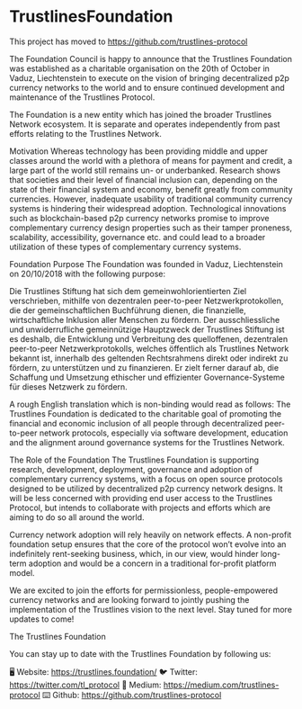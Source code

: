 # TrustlinesFoundation
This project has moved to https://github.com/trustlines-protocol

The Foundation Council is happy to announce that the Trustlines Foundation was established as a charitable organisation on the 20th of October in Vaduz, Liechtenstein to execute on the vision of bringing decentralized p2p currency networks to the world and to ensure continued development and maintenance of the Trustlines Protocol.

The Foundation is a new entity which has joined the broader Trustlines Network ecosystem. It is separate and operates independently from past efforts relating to the Trustlines Network.

Motivation
Whereas technology has been providing middle and upper classes around the world with a plethora of means for payment and credit, a large part of the world still remains un- or underbanked.
Research shows that societies and their level of financial inclusion can, depending on the state of their financial system and economy, benefit greatly from community currencies. However, inadequate usability of traditional community currency systems is hindering their widespread adoption.
Technological innovations such as blockchain-based p2p currency networks promise to improve complementary currency design properties such as their tamper proneness, scalability, accessibility, governance etc. and could lead to a broader utilization of these types of complementary currency systems.

Foundation Purpose
The Foundation was founded in Vaduz, Liechtenstein on 20/10/2018 with the following purpose:

Die Trustlines Stiftung hat sich dem gemeinwohlorientierten Ziel verschrieben, mithilfe von dezentralen peer-to-peer Netzwerkprotokollen, die der gemeinschaftlichen Buchführung dienen, die finanzielle, wirtschaftliche Inklusion aller Menschen zu fördern. Der ausschliessliche und unwiderrufliche gemeinnützige Hauptzweck der Trustlines Stiftung ist es deshalb, die Entwicklung und Verbreitung des quelloffenen, dezentralen peer-to-peer Netzwerkprotokolls, welches öffentlich als Trustlines Network bekannt ist, innerhalb des geltenden Rechtsrahmens direkt oder indirekt zu fördern, zu unterstützen und zu finanzieren. Er zielt ferner darauf ab, die Schaffung und Umsetzung ethischer und effizienter Governance-Systeme für dieses Netzwerk zu fördern.

A rough English translation which is non-binding would read as follows: The Trustlines Foundation is dedicated to the charitable goal of promoting the financial and economic inclusion of all people through decentralized peer-to-peer network protocols, especially via software development, education and the alignment around governance systems for the Trustlines Network.

The Role of the Foundation
The Trustlines Foundation is supporting research, development, deployment, governance and adoption of complementary currency systems, with a focus on open source protocols designed to be utilized by decentralized p2p currency network designs. It will be less concerned with providing end user access to the Trustlines Protocol, but intends to collaborate with projects and efforts which are aiming to do so all around the world.

Currency network adoption will rely heavily on network effects. A non-profit foundation setup ensures that the core of the protocol won’t evolve into an indefinitely rent-seeking business, which, in our view, would hinder long-term adoption and would be a concern in a traditional for-profit platform model.

We are excited to join the efforts for permissionless, people-empowered currency networks and are looking forward to jointly pushing the implementation of the Trustlines vision to the next level. Stay tuned for more updates to come!

The Trustlines Foundation

You can stay up to date with the Trustlines Foundation by following us:

🖥️ Website: https://trustlines.foundation/
🐦 Twitter: https://twitter.com/tl_protocol
📖 Medium: https://medium.com/trustlines-protocol
⌨️ Github: https://github.com/trustlines-protocol
